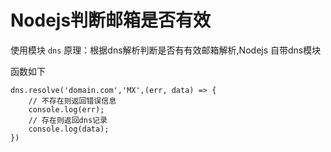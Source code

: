 # Nodejs判断邮箱是否有效

使用模块 ` dns ` 原理：根据dns解析判断是否有有效邮箱解析,Nodejs 自带dns模块

函数如下
```
dns.resolve('domain.com','MX',(err, data) => {
    // 不存在则返回错误信息
    console.log(err);
    // 存在则返回dns记录
    console.log(data);
})
```
